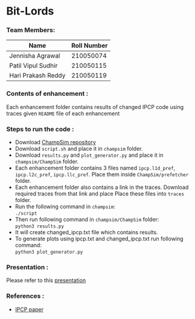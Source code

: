 # Bit-Lords

### Team Members:
| Name    | Roll Number |
| ----------- | ----------- |
| Jennisha Agrawal  | 210050074|
| Patil Vipul Sudhir   | 210050115|
|  Hari Prakash Reddy       | 210050119 |

### Contents of enhancement :
Each enhancement folder contains results of changed IPCP code using traces given `README` file of each enhancement

### Steps to run the code :

- Download [ChampSim repository](https://drive.google.com/drive/folders/1L3CAX_D21_fQOBHmW4UwZIjNKF2Oo4j0?usp=share_link)
- Download `script.sh` and place it in `champsim` folder.
- Download `results.py` and `plot_generator.py` and place it in `champsim/ChampSim` folder.
- Each enhancement folder contains 3 files named `ipcp.l1d_pref`, `ipcp.l2c_pref`, `ipcp.llc_pref`. Place them inside `ChampSim/prefetcher` folder.
- Each enhancement folder also contains a link in the traces. Download required traces from that link and place Place these files into `traces` folder.
- Run the following command in `champsim`: \
``` ./script ``` 
- Then run following command in `champsim/ChampSim` folder: \
``` python3 results.py ```
- It will create changed_ipcp.txt file which contains results.
- To generate plots using ipcp.txt and changed_ipcp.txt run following command: \
``` python3 plot_generator.py ```

### Presentation :
 Please refer to this [presentation](https://docs.google.com/presentation/d/1AM2d9zJpwczjgXRvh574nUCLLzyj63pyEr5ygZ_TsQY/edit?usp=sharing)

### References :
- [IPCP paper](https://www.cse.iitk.ac.in/users/biswap/IPCP_ISCA20.pdf)
